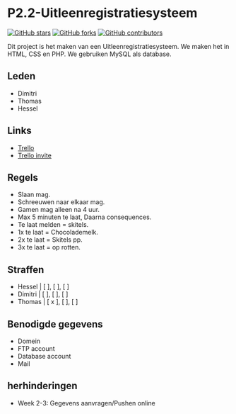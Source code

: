 # P2.2-Uitleenregistratiesysteem
[![GitHub stars](https://img.shields.io/github/stars/Hesselhornstra/P2.2-Uitleenregistratiesysteem.svg)](https://github.com/Hesselhornstra/P2.2-Uitleenregistratiesysteem/stargazers)
[![GitHub forks](https://img.shields.io/github/forks/Hesselhornstra/P2.2-Uitleenregistratiesysteem.svg?color=blue)](https://github.com/Hesselhornstra/P2.2-Uitleenregistratiesysteem/network)
[![GitHub contributors](https://img.shields.io/github/contributors/Hesselhornstra/P2.2-Uitleenregistratiesysteem.svg?color=blue)](https://github.com/Hesselhornstra/P2.2-Uitleenregistratiesysteem/network)

Dit project is het maken van een Uitleenregistratiesysteem. We maken het in HTML, CSS en PHP. We gebruiken MySQL als database.

## Leden
- Dimitri
- Thomas
- Hessel

## Links
- [Trello](https://trello.com/b/Qo0igv6y/project-4)
- [Trello invite](https://trello.com/invite/b/Qo0igv6y/ATTI18ebf0ef81b9ffe7f1552ce37ea468204D900565/project-4)

## Regels
- Slaan mag.
- Schreeuwen naar elkaar mag.
- Gamen mag alleen na 4 uur.
- Max 5 minuten te laat, Daarna consequences.
- Te laat melden = skitels.
- 1x te laat = Chocolademelk.
- 2x te laat = Skitels pp.
- 3x te laat = op rotten.

## Straffen
- Hessel  | [ ], [ ], [ ]
- Dimitri | [ ], [ ], [ ]
- Thomas  | [ x ], [ ], [ ]

## Benodigde gegevens
- Domein
- FTP account
- Database account
- Mail

## herhinderingen
- Week 2-3: Gegevens aanvragen/Pushen online